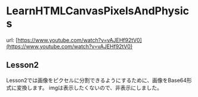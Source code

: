 # LearnHTMLCanvasPixelsAndPhysics
 
url: [https://www.youtube.com/watch?v=vAJEHf92tV0](https://www.youtube.com/watch?v=vAJEHf92tV0)

## Lesson2
Lesson2では画像をピクセルに分割できるようにするために、画像をBase64形式に変換します。
imgは表示したくないので、非表示にしました。
